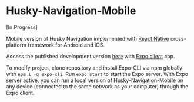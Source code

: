 # Husky-Navigation-Mobile

[In Progress]

Mobile version of Husky Navigation implemented with [React Native](https://reactnative.dev/) cross-platform framework for Android and iOS.

Access the published development version [here](https://expo.dev/@aferman/husky-navigation-mobile-test-1) with [Expo client](https://expo.dev/client) app.

To modify project, clone repository and install Expo-CLI via npm globally with `npm i -g expo-cli`. Run `expo start` to start the Expo server. With Expo server active, you can run a local version of Husky-Navigation-Mobile on any device (connected to the same network as your computer) through the Expo client.


